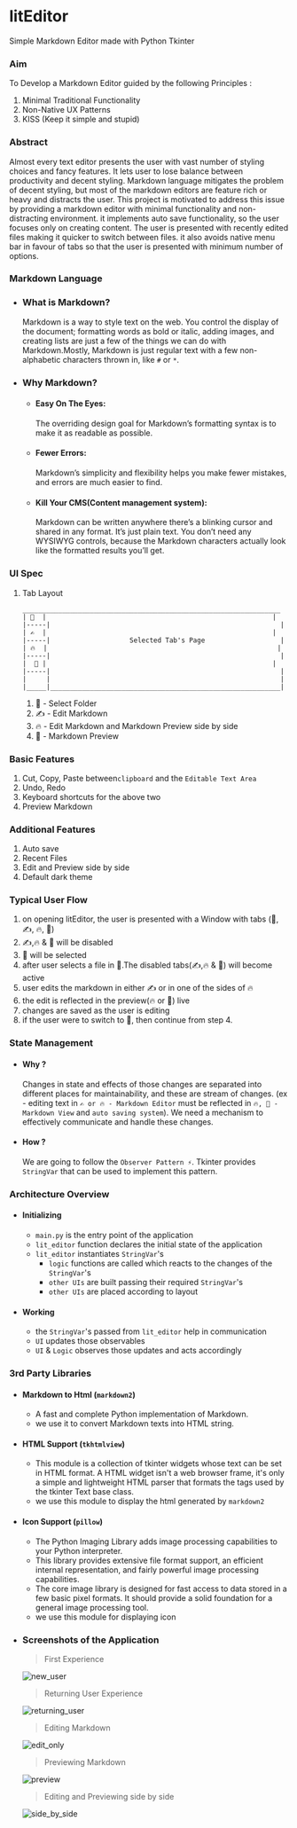 # litEditor

Simple Markdown Editor made with Python Tkinter

### Aim

To Develop a Markdown Editor guided by the following Principles :

1. Minimal Traditional Functionality
1. Non-Native UX Patterns
1. KISS (Keep it simple and stupid)

### Abstract

Almost every text editor presents the user with vast number of styling choices and fancy features. It lets user to lose
balance between productivity and decent styling. Markdown language mitigates the problem of decent styling, but most of
the markdown editors are feature rich or heavy and distracts the user. This project is motivated to address this issue
by providing a markdown editor with minimal functionality and non-distracting environment. it implements auto save
functionality, so the user focuses only on creating content. The user is presented with recently edited files making it
quicker to switch between files. it also avoids native menu bar in favour of tabs so that the user is presented with
minimum number of options.

### Markdown Language

- ### What is Markdown?
  Markdown is a way to style text on the web. You control the display of the document; formatting words as bold or
  italic, adding images, and creating lists are just a few of the things we can do with Markdown.Mostly, Markdown is
  just regular text with a few non-alphabetic characters thrown in, like ```#``` or ```*```.

- ### Why Markdown?
    - #### Easy On The Eyes:
      The overriding design goal for Markdown’s formatting syntax is to make it as readable as possible.
    - #### Fewer Errors:
      Markdown’s simplicity and flexibility helps you make fewer mistakes, and errors are much easier to find.
    - #### Kill Your CMS(Content management system):
      Markdown can be written anywhere there’s a blinking cursor and shared in any format. It’s just plain text. You
      don’t need any WYSIWYG controls, because the Markdown characters actually look like the formatted results you’ll
      get.

### UI Spec

1. Tab Layout
   ```
   _________________________________________________________________
   | 📁  |                                                         |
   |-----|                                                          |
   | ✍  |                                                         |
   |-----|                    Selected Tab's Page                   |
   | 🔥  |                                                          |
   |-----|                                                          |
   |  👀 |                                                         | 
   |-----|                                                          |
   |     |                                                          |
   |_____|__________________________________________________________|
   ```
    1. 📁 - Select Folder
    1. ✍ - Edit Markdown
    1. 🔥 - Edit Markdown and Markdown Preview side by side
    1. 👀 - Markdown Preview

### Basic Features

1. Cut, Copy, Paste between```clipboard``` and the ```Editable Text Area```
1. Undo, Redo
1. Keyboard shortcuts for the above two
1. Preview Markdown

### Additional Features

1. Auto save
2. Recent Files
3. Edit and Preview side by side
4. Default dark theme

### Typical User Flow

1. on opening litEditor, the user is presented with a Window with tabs (📁, ✍, 🔥, 👀)
2. ✍,🔥 & 👀 will be disabled
3. 📁 will be selected
4. after user selects a file in 📁.The disabled tabs(✍,🔥 & 👀) will become active
5. user edits the markdown in either ✍ or in one of the sides of 🔥
6. the edit is reflected in the preview(🔥 or 👀) live
7. changes are saved as the user is editing
8. if the user were to switch to 📁, then continue from step 4.

### State Management

- #### Why ?
  Changes in state and effects of those changes are separated into different places for maintainability, and these are
  stream of changes.
  (ex - editing text in ```✍ or 🔥 - Markdown Editor``` must be reflected in ```🔥, 👀 - Markdown View```
  and ```auto saving system```). We need a mechanism to effectively communicate and handle these changes.

- #### How ?
  We are going to follow the ```Observer Pattern ⚡```. Tkinter provides ```StringVar``` that can be used to implement
  this pattern.

### Architecture Overview

- #### Initializing
    - ```main.py``` is the entry point of the application
    - ```lit_editor``` function declares the initial state of the application
    - ```lit_editor``` instantiates ```StringVar```'s
        - ```logic``` functions are called which reacts to the changes of the ```StringVar```'s
        - ```other UIs``` are built passing their required ```StringVar```'s
        - ```other UIs``` are placed according to layout
- #### Working
    - the ```StringVar```'s passed from ```lit_editor``` help in communication
    - ```UI``` updates those observables
    - ```UI``` & ```Logic``` observes those updates and acts accordingly

### 3rd Party Libraries

- #### Markdown to Html (```markdown2```)
    - A fast and complete Python implementation of Markdown.
    - we use it to convert Markdown texts into HTML string.

- #### HTML Support (```tkhtmlview```)
    - This module is a collection of tkinter widgets whose text can be set in HTML format. A HTML widget isn't a web
      browser frame, it's only a simple and lightweight HTML parser that formats the tags used by the tkinter Text base
      class.
    - we use this module to display the html generated by ```markdown2```

- #### Icon Support (```pillow```)
    - The Python Imaging Library adds image processing capabilities to your Python interpreter.
    - This library provides extensive file format support, an efficient internal representation, and fairly powerful
      image processing capabilities.
    - The core image library is designed for fast access to data stored in a few basic pixel formats. It should provide
      a solid foundation for a general image processing tool.
    - we use this module for displaying icon

- ### Screenshots of the Application
  > First Experience

  ![new_user](./screenshots/new_user.png)

  > Returning User Experience

  ![returning_user](./screenshots/returning_user.png)

  > Editing Markdown

  ![edit_only](./screenshots/edit_only.png)

  > Previewing Markdown

  ![preview](./screenshots/preview_only.png)

  > Editing and Previewing side by side

  ![side_by_side](./screenshots/side_by_side.png)
